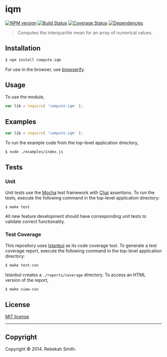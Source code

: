 iqm
===
[![NPM version][npm-image]][npm-url] [![Build Status][travis-image]][travis-url] [![Coverage Status][coveralls-image]][coveralls-url] [![Dependencies][dependencies-image]][dependencies-url]

> Computes the interquartile mean for an array of numerical values.


## Installation

``` bash
$ npm install compute-iqm
```

For use in the browser, use [browserify](https://github.com/substack/node-browserify).


## Usage

To use the module,

``` javascript
var lib = require( 'compute-iqm' );
```


## Examples

``` javascript
var lib = require( 'compute-iqm' );
```

To run the example code from the top-level application directory,

``` bash
$ node ./examples/index.js
```


## Tests

### Unit

Unit tests use the [Mocha](http://visionmedia.github.io/mocha) test framework with [Chai](http://chaijs.com) assertions. To run the tests, execute the following command in the top-level application directory:

``` bash
$ make test
```

All new feature development should have corresponding unit tests to validate correct functionality.


### Test Coverage

This repository uses [Istanbul](https://github.com/gotwarlost/istanbul) as its code coverage tool. To generate a test coverage report, execute the following command in the top-level application directory:

``` bash
$ make test-cov
```

Istanbul creates a `./reports/coverage` directory. To access an HTML version of the report,

``` bash
$ make view-cov
```


## License

[MIT license](http://opensource.org/licenses/MIT). 


---
## Copyright

Copyright &copy; 2014. Rebekah Smith.


[npm-image]: http://img.shields.io/npm/v/compute-iqm.svg
[npm-url]: https://npmjs.org/package/compute-iqm

[travis-image]: http://img.shields.io/travis/compute-io/iqm/master.svg
[travis-url]: https://travis-ci.org/compute-io/iqm

[coveralls-image]: https://img.shields.io/coveralls/compute-io/iqm/master.svg
[coveralls-url]: https://coveralls.io/r/compute-io/iqm?branch=master

[dependencies-image]: http://img.shields.io/david/compute-io/iqm.svg
[dependencies-url]: https://david-dm.org/compute-io/iqm

[dev-dependencies-image]: http://img.shields.io/david/dev/compute-io/iqm.svg
[dev-dependencies-url]: https://david-dm.org/dev/compute-io/iqm

[github-issues-image]: http://img.shields.io/github/issues/compute-io/iqm.svg
[github-issues-url]: https://github.com/compute-io/iqm/issues